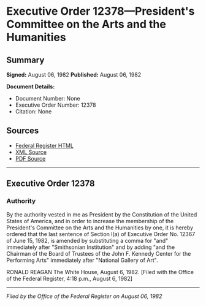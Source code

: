 # Executive Order 12378—President's Committee on the Arts and the Humanities

## Summary

**Signed:** August 06, 1982
**Published:** August 06, 1982

**Document Details:**
- Document Number: None
- Executive Order Number: 12378
- Citation: None

## Sources
- [Federal Register HTML](https://www.presidency.ucsb.edu/documents/executive-order-12378-presidents-committee-the-arts-and-the-humanities)
- [XML Source](None)
- [PDF Source](None)

---

## Executive Order 12378

### Authority

By the authority vested in me as President by the Constitution of the United States of America, and in order to increase the membership of the President's Committee on the Arts and the Humanities by one, it is hereby ordered that the last sentence of Section l(a) of Executive Order No. 12367 of June 15, 1982, is amended by substituting a comma for "and" immediately after "Smithsonian Institution" and by adding "and the Chairman of the Board of Trustees of the John F. Kennedy Center for the Performing Arts" immediately after "National Gallery of Art".

RONALD REAGAN
The White House,
August 6, 1982.
[Filed with the Office of the Federal Register, 4:18 p.m., August 6, 1982]

---

*Filed by the Office of the Federal Register on August 06, 1982*
